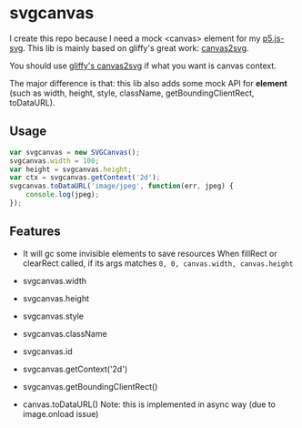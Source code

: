 # svgcanvas

I create this repo because I need a mock &lt;canvas&gt; element for my [p5.js-svg](https://github.com/zenozeng/p5.js-svg).
This lib is mainly based on gliffy's great work: [canvas2svg](https://github.com/gliffy/canvas2svg.git).

You should use [gliffy's canvas2svg](https://github.com/gliffy/canvas2svg.git) if what you want is canvas context.

The major difference is that: this lib also adds some mock API for **element** (such as width, height, style, className, getBoundingClientRect, toDataURL).

## Usage

```javascript
var svgcanvas = new SVGCanvas();
svgcanvas.width = 100;
var height = svgcanvas.height;
var ctx = svgcanvas.getContext('2d');
svgcanvas.toDataURL('image/jpeg', function(err, jpeg) {
    console.log(jpeg);
});
```

## Features

- It will gc some invisible elements to save resources
    When fillRect or clearRect called, if its args matches `0, 0, canvas.width, canvas.height`

- svgcanvas.width

- svgcanvas.height

- svgcanvas.style

- svgcanvas.className

- svgcanvas.id

- svgcanvas.getContext('2d')

- svgcanvas.getBoundingClientRect()

- canvas.toDataURL()
  Note: this is implemented in async way (due to image.onload issue)
